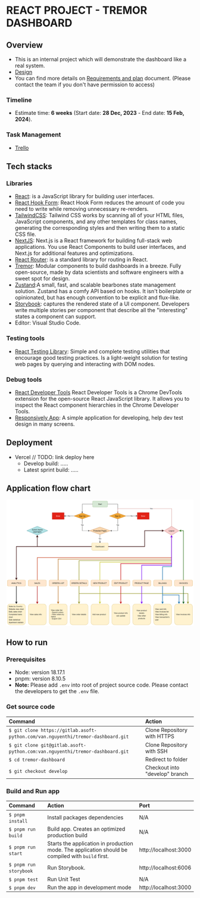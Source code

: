 # **REACT PROJECT - TREMOR DASHBOARD**

## Overview

- This is an internal project which will demonstrate the dashboard like a real system.
- [Design](https://demos.creative-tim.com/nextjs-material-dashboard-pro/dashboards/analytics)
- You can find more details on [Requirements and plan](https://docs.google.com/document/d/1AOGXX2PbQ1fzuvY2w9G-IrFAWZRk3WjG4GszbrT4bFU/edit) document. (Please contact the team if you don't have permission to access)

### Timeline

- Estimate time: **6 weeks** (Start date: **28 Dec, 2023** - End date: **15 Feb, 2024**).

### Task Management

- [Trello](https://trello.com/b/zopSAsHB/tremor-dashboard-tasks)

## Tech stacks

### Libraries

- [React](https://react.dev/learn): is a JavaScript library for building user interfaces.
- [React Hook Form](https://react-hook-form.com/): React Hook Form reduces the amount of code you need to write while removing unnecessary re-renders.
- [TailwindCSS](https://tailwindcss.com/): Tailwind CSS works by scanning all of your HTML files, JavaScript components, and any other templates for class names, generating the corresponding styles and then writing them to a static CSS file.
- [NextJS](https://nextjs.org/): Next.js is a React framework for building full-stack web applications. You use React Components to build user interfaces, and Next.js for additional features and optimizations.
- [React Router](https://v5.reactrouter.com/web/guides/quick-start): is a standard library for routing in React.
- [Tremor](https://www.tremor.so/): Modular components to build dashboards in a breeze. Fully open-source, made by data scientists and software engineers with a sweet spot for design.
- [Zustand](https://github.com/pmndrs/zustand):A small, fast, and scalable bearbones state management solution. Zustand has a comfy API based on hooks. It isn't boilerplate or opinionated, but has enough convention to be explicit and flux-like.
- [Storybook](https://storybook.js.org/): captures the rendered state of a UI component. Developers write multiple stories per component that describe all the "interesting" states a component can support.
- Editor: Visual Studio Code.

### Testing tools

- [React Testing Library](https://testing-library.com/): Simple and complete testing utilities that encourage good testing practices. Is a light-weight solution for testing web pages by querying and interacting with DOM nodes.

### Debug tools

- [React Developer Tools](https://chrome.google.com/webstore/detail/react-developer-tools/fmkadmapgofadopljbjfkapdkoienihi) React Developer Tools is a Chrome DevTools extension for the open-source React JavaScript library. It allows you to inspect the React component hierarchies in the Chrome Developer Tools.
- [Responsively App](https://responsively.app/): A simple application for developing, help dev test design in many screens.

## Deployment

- Vercel // TODO: link deploy here
  - Develop build: .....
  - Latest sprint build: .....

## Application flow chart

![Flow App Tremor Dashboard](./public/assets/images/flow-app.png)

## How to run

### Prerequisites

- Node: version 18.17.1
- pnpm: version 8.10.5
- **Note:** Please add `.env` into root of project source code. Please contact the developers to get the `.env` file.

### Get source code

| Command                                                                         | Action                         |
| :-------------------------------------------------------------------------------| :----------------------------  |
| `$ git clone https://gitlab.asoft-python.com/van.nguyenthi/tremor-dashboard.git`| Clone Repository with HTTPS    |
| `$ git clone git@gitlab.asoft-python.com:van.nguyenthi/tremor-dashboard.git`    | Clone Repository with SSH      |
| `$ cd tremor-dashboard`                                                         | Redirect to folder             |
| `$ git checkout develop`                                                        | Checkout into "develop" branch |


### Build and Run app

| Command                | Action                                                                                           | Port                  |
| :--------------------- | :------------------------------------------------------------------------------------------------|:--------------------- |
| `$ pnpm install`       | Install packages dependencies                                                                    | N/A                   |
| `$ pnpm run build`     | Build app. Creates an optimized production build                                                 | N/A                   |
| `$ pnpm run start`     | Starts the application in production mode. The application should be compiled with `build` first.| http://localhost:3000 |
| `$ pnpm run storybook` | Run Storybook.                                                                                   | http://localhost:6006 |
| `$ pnpm test`          | Run Unit Test                                                                                    | N/A                   |
| `$ pnpm dev`           | Run the app in development mode                                                                  | http://localhost:3000 |
